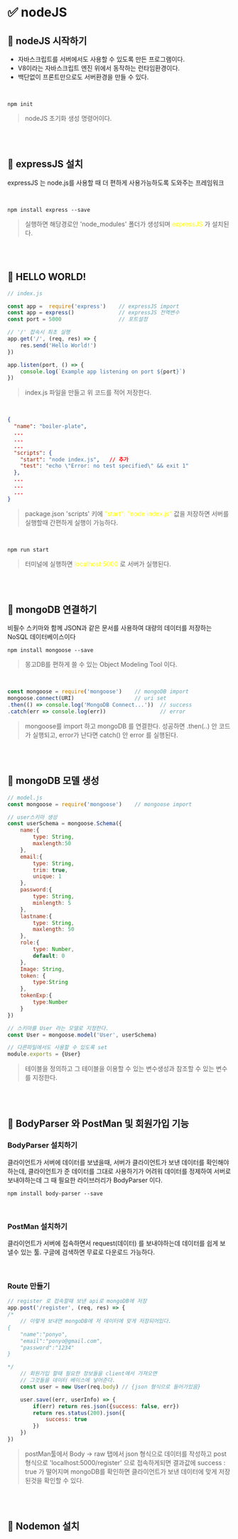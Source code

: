 # :white_check_mark: nodeJS 

## :large_orange_diamond: nodeJS 시작하기 
* 자바스크립트를 서버에서도 사용할 수 있도록 만든 프로그램이다.
* V8이라는 자바스크립트 엔진 위에서 동작하는 런타임환경이다.
* 백단없이 프론트만으로도 서버환경을 만들 수 있다.

<br>

```
npm init 
```
> nodeJS 초기화 생성 명령어이다.

<br><br>


## :large_orange_diamond: expressJS 설치
expressJS 는 node.js를 사용할 때 더 편하게 사용가능하도록 도와주는 프레임워크

<br>

```
npm install express --save
```
> 실행하면 해당경로안 'node_modules' 폴더가 생성되며 <span style="color:yellow">expressJS</span> 가 설치된다.


<br><br>


## :large_orange_diamond: HELLO WORLD!
```javascript
// index.js

const app =  require('express')    // expressJS import   
const app = express()              // expressJS 전역변수
const port = 5000                  // 포트설정

// '/' 접속시 최초 실행
app.get('/', (req, res) => {
    res.send('Hello World!')
})

app.listen(port, () => {
    console.log(`Example app listening on port ${port}`)
})
```
> index.js 파일을 만들고 위 코드를 적어 저장한다.

<br>

```json
{
  "name": "boiler-plate",
  ...
  ...
  ...
  "scripts": {
    "start": "node index.js",   // 추가
    "test": "echo \"Error: no test specified\" && exit 1"
  },
  ...
  ...
  ...
}
```
> package.json 'scripts' 키에 <span style="color:yellow">"start": "node index.js"</span> 값을 저장하면 서버를 실행할때 간편하게 실행이 가능하다.



<br>

```
npm run start
```
> 터미널에 실행하면 <span style="color:yellow">localhost:5000</span> 로 서버가 실행된다.



<br><br>


## :large_orange_diamond: mongoDB 연결하기
비필수 스키마와 함께 JSON과 같은 문서를 사용하여 대량의 데이터를 저장하는 NoSQL 데이터베이스이다

```
npm install mongoose --save
```
> 몽고DB를 편하게 쓸 수 있는  Object Modeling Tool 이다.

<br>

```javascript
const mongoose = require('mongoose')    // mongoDB import
mongoose.connect(URI)                   // uri set
.then(() => console.log('MongoDB Connect...'))  // success
.catch(err => console.log(err))                 // error
```
> mongoose를 import 하고 mongoDB 를 연결한다. 성공하면 .then(..) 안 코드가 실행되고, error가 난다면 catch() 안 error 를 실행된다.


<br><br>



## :large_orange_diamond: mongoDB 모델 생성
```javascript
// model.js
const mongoose = require('mongoose')    // mongoose import

// user스키마 생성
const userSchema = mongoose.Schema({
    name:{
        type: String,
        maxlength:50
    },
    email:{
        type: String,
        trim: true,
        unique: 1
    },
    password:{
        type: String,
        minlength: 5
    },
    lastname:{
        type: String,
        maxlength: 50
    },
    role:{
        type: Number,
        default: 0
    },
    Image: String,
    token: {
        type:String
    },
    tokenExp:{
        type:Number
    }
})

// 스키마를 User 라는 모델로 지정한다.
const User = mongoose.model('User', userSchema)

// 다른파일에서도 사용할 수 있도록 set
module.exports = {User}
```
> 테이블을 정의하고 그 테이블을 이용할 수 있는 변수생성과 참조할 수 있는 변수를 지정한다.


<br><br>

## :large_orange_diamond: BodyParser 와 PostMan 및 회원가입 기능

### BodyParser 설치하기

클라이언트가 서버에 데이터를 보냈을때, 서버가 클라이언트가 보낸 데이터를 확인해야하는데, 클라이언트가 준 데이터를 그대로 사용하기가 어려워 데이터를 정제하여 서버로 보내야하는데 그 때 필요한 라이브러리가 BodyParser 이다.

```
npm install body-parser --save
```

<br>

### PostMan 설치하기

클라이언트가 서버에 접속하면서 request(데이터) 를 보내야하는데 데이터를 쉽게 보낼수 있는 툴.
구글에 검색하면 무료로 다운로드 가능하다.


<br>


### Route 만들기
```javascript
// register 로 접속할때 보낸 api로 mongoDB에 저장
app.post('/register', (req, res) => {
/*
    // 이렇게 보내면 mongoDB에 저 데이터에 맞게 저장되어있다.
{
    "name":"ponyo",
    "email":"ponyo@gmail.com",
    "password":"1234"
}

*/
    // 회원가입 할때 필요한 정보들을 client에서 가져오면
    // 그것들을 데이터 베이스에 넣어준다.
    const user = new User(req.body) // {json 형식으로 들어가있음}

    user.save((err, userInfo) => {
        if(err) return res.json({success: false, err})
        return res.status(200).json({
            success: true
        })
    })
})
```
> postMan툴에서 Body -> raw 탭에서 json 형식으로 데이터를 작성하고 post 형식으로 'localhost:5000/register' 으로 접속하게되면 결과값에 success : true 가 떨어지며 mongoDB를 확인하면 클라이언트가 보낸 데이터에 맞게 저장된것을 확인할 수 있다. 


<br><br>

## :large_orange_diamond: Nodemon 설치